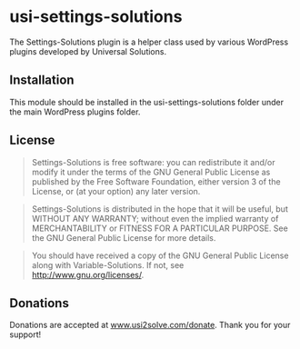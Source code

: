 # usi-settings-solutions #

The Settings-Solutions plugin is a helper class used by various WordPress plugins developed by Universal Solutions.

## Installation ##
This module should be installed in the usi-settings-solutions folder under the main WordPress plugins folder.

## License ##
> Settings-Solutions is free software: you can redistribute it and/or modify it under the terms of the GNU General Public License 
as published by the Free Software Foundation, either version 3 of the License, or (at your option) any later version.

> Settings-Solutions is distributed in the hope that it will be useful, but WITHOUT ANY WARRANTY; without even the implied warranty 
of MERCHANTABILITY or FITNESS FOR A PARTICULAR PURPOSE.  See the GNU General Public License for more details.

> You should have received a copy of the GNU General Public License along with Variable-Solutions.  If not, see 
<http://www.gnu.org/licenses/>.

## Donations ##
Donations are accepted at <a href="https://www.usi2solve.com/donate/settings-solutions">www.usi2solve.com/donate</a>. Thank you for your support!